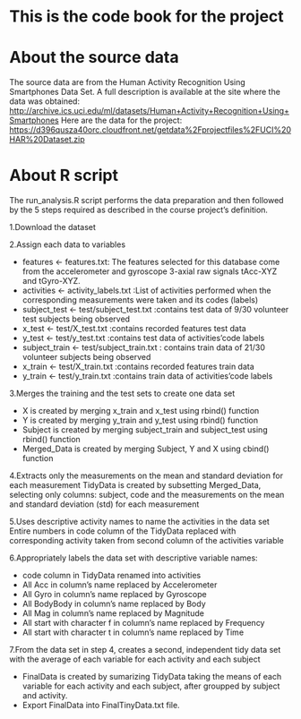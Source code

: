 # This is the code book for the project

# About the source data

The source data are from the Human Activity Recognition Using Smartphones Data Set. A full description is available at the site where the data was obtained: http://archive.ics.uci.edu/ml/datasets/Human+Activity+Recognition+Using+Smartphones Here are the data for the project: https://d396qusza40orc.cloudfront.net/getdata%2Fprojectfiles%2FUCI%20HAR%20Dataset.zip

# About R script
The run_analysis.R script performs the data preparation and then followed by the 5 steps required as described in the course project’s definition.

1.Download the dataset

2.Assign each data to variables
* features <- features.txt: The features selected for this database come from the accelerometer and gyroscope 3-axial raw signals tAcc-XYZ and tGyro-XYZ.
* activities <- activity_labels.txt :List of activities performed when the corresponding measurements were taken and its codes (labels)
* subject_test <- test/subject_test.txt :contains test data of 9/30 volunteer test subjects being observed
* x_test <- test/X_test.txt :contains recorded features test data
* y_test <- test/y_test.txt :contains test data of activities’code labels
* subject_train <- test/subject_train.txt : contains train data of 21/30 volunteer subjects being observed
* x_train <- test/X_train.txt :contains recorded features train data
* y_train <- test/y_train.txt :contains train data of activities’code labels

3.Merges the training and the test sets to create one data set
* X  is created by merging x_train and x_test using rbind() function
* Y is created by merging y_train and y_test using rbind() function
* Subject  is created by merging subject_train and subject_test using rbind() function
* Merged_Data  is created by merging Subject, Y and X using cbind() function

4.Extracts only the measurements on the mean and standard deviation for each measurement
        TidyData is created by subsetting Merged_Data, selecting only columns: subject, code and the measurements on the mean and standard deviation (std) for each measurement

5.Uses descriptive activity names to name the activities in the data set
        Entire numbers in code column of the TidyData replaced with corresponding activity taken from second column of the activities variable

6.Appropriately labels the data set with descriptive variable names:
* code column in TidyData renamed into activities
* All Acc in column’s name replaced by Accelerometer
* All Gyro in column’s name replaced by Gyroscope
*  All BodyBody in column’s name replaced by Body
*  All Mag in column’s name replaced by Magnitude
* All start with character f in column’s name replaced by Frequency
* All start with character t in column’s name replaced by Time

7.From the data set in step 4, creates a second, independent tidy data set with the average of each variable for each activity and each subject
* FinalData is created by sumarizing TidyData taking the means of each variable for each activity and each subject, after groupped by subject and activity.
* Export FinalData into FinalTinyData.txt file.
      
